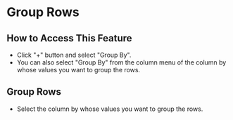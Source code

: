 # Group Rows

## How to Access This Feature
* Click "+" button and select "Group By".
* You can also select "Group By" from the column menu of the column by whose values you want to group the rows.

## Group Rows
* Select the column by whose values you want to group the rows.
